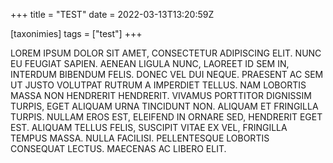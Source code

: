 +++
title = "TEST"
date = 2022-03-13T13:20:59Z

[taxonimies]
tags = ["test"]
+++

LOREM IPSUM DOLOR SIT AMET, CONSECTETUR ADIPISCING ELIT. NUNC EU FEUGIAT SAPIEN. AENEAN LIGULA NUNC, LAOREET ID SEM IN, INTERDUM BIBENDUM FELIS. DONEC VEL DUI NEQUE. PRAESENT AC SEM UT JUSTO VOLUTPAT RUTRUM A IMPERDIET TELLUS. NAM LOBORTIS MASSA NON HENDRERIT HENDRERIT. VIVAMUS PORTTITOR DIGNISSIM TURPIS, EGET ALIQUAM URNA TINCIDUNT NON. ALIQUAM ET FRINGILLA TURPIS. NULLAM EROS EST, ELEIFEND IN ORNARE SED, HENDRERIT EGET EST. ALIQUAM TELLUS FELIS, SUSCIPIT VITAE EX VEL, FRINGILLA TEMPUS MASSA. NULLA FACILISI. PELLENTESQUE LOBORTIS CONSEQUAT LECTUS. MAECENAS AC LIBERO ELIT.
